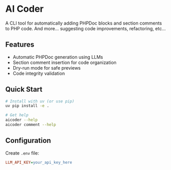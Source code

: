 # AI Coder

A CLI tool for automatically adding PHPDoc blocks and section comments to PHP code. 
And more... suggesting code improvements, refactoring, etc...

## Features

- Automatic PHPDoc generation using LLMs
- Section comment insertion for code organization
- Dry-run mode for safe previews
- Code integrity validation

## Quick Start

```bash
# Install with uv (or use pip)
uv pip install -e .

# Get help
aicoder --help
aicoder comment --help
```

## Configuration
Create `.env` file:
```ini
LLM_API_KEY=your_api_key_here
```
